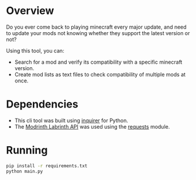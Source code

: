 # Overview

Do you ever come back to playing minecraft every major update, and need to update your mods not knowing whether they support the latest version or not?

Using this tool, you can:
- Search for a mod and verify its compatibility with a specific minecraft version.
- Create mod lists as text files to check compatibility of multiple mods at once.

# Dependencies

- This cli tool was built using [inquirer](https://github.com/magmax/python-inquirer) for Python.
- The [Modrinth Labrinth API](https://github.com/modrinth/labrinth) was used using the [requests](https://github.com/psf/requests) module.

# Running

```sh
pip install -r requirements.txt
python main.py
```
